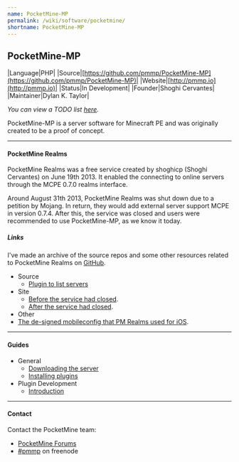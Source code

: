 ```yaml
---
name: PocketMine-MP
permalink: /wiki/software/pocketmine/
shortname: PocketMine-MP
---
```

## PocketMine-MP

|Language|PHP|
|Source|[https://github.com/pmmp/PocketMine-MP](https://github.com/pmmp/PocketMine-MP)|
|Website|[http://pmmp.io](http://pmmp.io)|
|Status|In Development|
|Founder|Shoghi Cervantes|
|Maintainer|Dylan K. Taylor|

*You can view a TODO list [here](todo/).*

PocketMine-MP is a server software for Minecraft PE and was originally created to be a proof of concept.  

---

#### PocketMine Realms
PocketMine Realms was a free service created by shoghicp (Shoghi Cervantes) on June 19th 2013.
It enabled the connecting to online servers through the MCPE 0.7.0 realms interface. 

Around August 31th 2013, PocketMine Realms was shut down due to a petition by Mojang. In return, they would add external server support MCPE in version 0.7.4.
After this, the service was closed and users were recommended to use PocketMine-MP, as we know it today.  
  
##### Links
I've made an archive of the source repos and some other resources related to PocketMine Realms on [GitHub](https://github.com/PMArchive).  
* Source
  * [Plugin to list servers](https://github.com/PMArchive/PMRealms-Plugin)
* Site
  * [Before the service had closed](http://web.archive.org/web/20130811232607/http://realms.pocketmine.net/).  
  * [After the service had closed](http://web.archive.org/web/20131001030747/realms.pocketmine.net).  
* Other
 * [The de-signed mobileconfig that PM Realms used for iOS](http://dl.thediamondyt.tk/realms.mobileconfig).

---

#### Guides
* General
  * [Downloading the server](guides/downloading-the-server/)
  * [Installing plugins](guides/installing-plugins/)
* Plugin Development
  * [Introduction](guides/plugin-dev/)

---

#### Contact
Contact the PocketMine team:

* [PocketMine Forums](http://forums.pmmp.io)  
* [#pmmp](http://webchat.freenode.net/?channels=pmmp&uio=d4) on freenode
